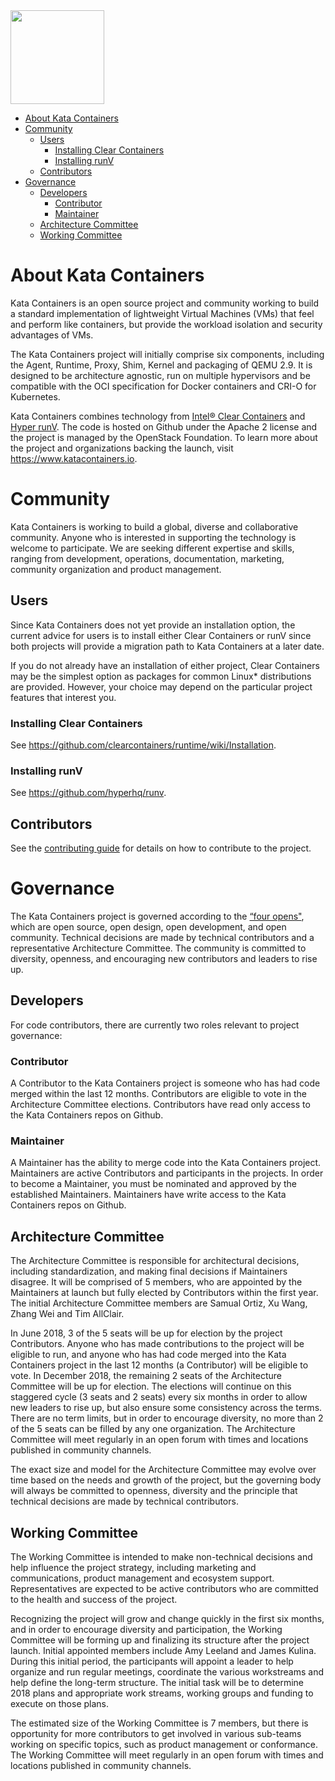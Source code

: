 <img src="https://www.openstack.org/assets/kata/kata-vertical-on-white.png" width="150">

* [About Kata Containers](#about-kata-containers)
* [Community](#community)
    * [Users](#users)
        * [Installing Clear Containers](#installing-clear-containers)
        * [Installing runV](#installing-runv)
    * [Contributors](#contributors)
* [Governance](#governance)
    * [Developers](#developers)
        * [Contributor](#contributor)
        * [Maintainer](#maintainer)
    * [Architecture Committee](#architecture-committee)
    * [Working Committee](#working-committee)

# About Kata Containers

Kata Containers is an open source project and community working to build a standard implementation of lightweight Virtual Machines (VMs) that feel and perform like containers, but provide the workload isolation and security advantages of VMs.

The Kata Containers project will initially comprise six components, including the Agent, Runtime, Proxy, Shim, Kernel and packaging of QEMU 2.9. It is designed to be architecture agnostic, run on multiple hypervisors and be compatible with the OCI specification for Docker containers and CRI-O for Kubernetes.

Kata Containers combines technology from [Intel® Clear Containers](https://github.com/clearcontainers/runtime) and [Hyper runV](https://github.com/hyperhq/runv). The code is hosted on Github under the Apache 2 license and the project is managed by the OpenStack Foundation. To learn more about the project and organizations backing the launch, visit https://www.katacontainers.io.

# Community

Kata Containers is working to build a global, diverse and collaborative community. Anyone who is interested in supporting the technology is welcome to participate. We are seeking different expertise and skills, ranging from development, operations, documentation, marketing, community organization and product management.

## Users

Since Kata Containers does not yet provide an installation option, the current
advice for users is to install either Clear Containers or runV since both
projects will provide a migration path to Kata Containers at a later date.

If you do not already have an installation of either project, Clear Containers
may be the simplest option as packages for common Linux\* distributions are
provided. However, your choice may depend on the particular project features
that interest you.

### Installing Clear Containers

See https://github.com/clearcontainers/runtime/wiki/Installation.

### Installing runV

See https://github.com/hyperhq/runv.

## Contributors

See the [contributing guide](CONTRIBUTING.md) for details on how to contribute to the project.

# Governance

The Kata Containers project is governed according to the [“four opens"](https://governance.openstack.org/tc/reference/opens.html), which are open source, open design, open development, and open community. Technical decisions are made by technical contributors and a representative Architecture Committee. The community is committed to diversity, openness, and encouraging new contributors and leaders to rise up.

## Developers

For code contributors, there are currently two roles relevant to project governance:

### Contributor

A Contributor to the Kata Containers project is someone who has had code merged within the last 12 months. Contributors are eligible to vote in the Architecture Committee elections. Contributors have read only access to the Kata Containers repos on Github.

### Maintainer

A Maintainer has the ability to merge code into the Kata Containers project. Maintainers are active Contributors and participants in the projects. In order to become a Maintainer, you must be nominated and approved by the established Maintainers. Maintainers have write access to the Kata Containers repos on Github.

## Architecture Committee

The Architecture Committee is responsible for architectural decisions, including standardization, and making final decisions if Maintainers disagree. It will be comprised of 5 members, who are appointed by the Maintainers at launch but fully elected by Contributors within the first year. The initial Architecture Committee members are Samual Ortiz, Xu Wang, Zhang Wei and Tim AllClair.

In June 2018, 3 of the 5 seats will be up for election by the project Contributors. Anyone who has made contributions to the project will be eligible to run, and anyone who has had code merged into the Kata Containers project in the last 12 months (a Contributor) will be eligible to vote. In December 2018, the remaining 2 seats of the Architecture Committee will be up for election. The elections will continue on this staggered cycle (3 seats and 2 seats) every six months in order to allow new leaders to rise up, but also ensure some consistency across the terms. There are no term limits, but in order to encourage diversity, no more than 2 of the 5 seats can be filled by any one organization. The Architecture Committee will meet regularly in an open forum with times and locations published in community channels.

The exact size and model for the Architecture Committee may evolve over time based on the needs and growth of the project, but the governing body will always be committed to openness, diversity and the principle that technical decisions are made by technical contributors.

## Working Committee

The Working Committee is intended to make non-technical decisions and help influence the project strategy, including marketing and communications, product management and ecosystem support. Representatives are expected to be active contributors who are committed to the health and success of the project.

Recognizing the project will grow and change quickly in the first six months, and in order to encourage diversity and participation, the Working Committee will be forming up and finalizing its structure after the project launch. Initial appointed members include Amy Leeland and James Kulina. During this initial period, the participants will appoint a leader to help organize and run regular meetings, coordinate the various workstreams and help define the long-term structure. The initial task will be to determine 2018 plans and appropriate work streams, working groups and funding to execute on those plans. 

The estimated size of the Working Committee is 7 members, but there is opportunity for more contributors to get involved in various sub-teams working on specific topics, such as product management or conformance. The Working Committee will meet regularly in an open forum with times and locations published in community channels.
